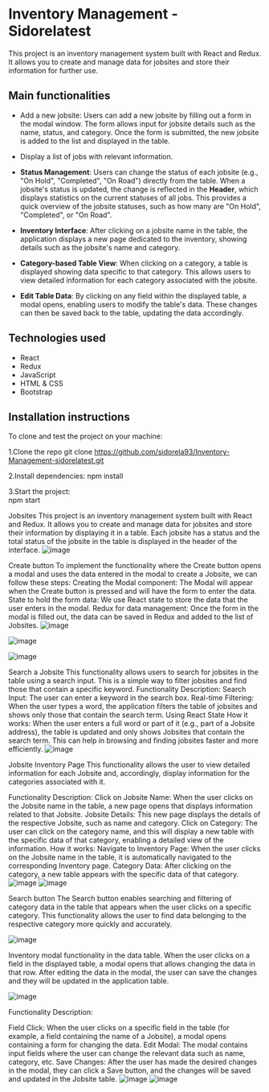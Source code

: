 # Inventory Management - Sidorelatest

This project is an inventory management system built with React and Redux. It allows you to create and manage data for jobsites and store their information for further use.

## Main functionalities
- Add a new jobsite: Users can add a new jobsite by filling out a form in the modal window. The form allows input for jobsite details such as the name, status, and category. Once the form is submitted, the new jobsite is added to the list and displayed in the table.
- Display a list of jobs with relevant information.
  
- **Status Management**: Users can change the status of each jobsite (e.g., "On Hold", "Completed", "On Road") directly from the table. When a jobsite's status is updated, the change is reflected in the **Header**, which displays statistics on the current statuses of all jobs. This provides a quick overview of the jobsite statuses, such as how many are "On Hold", "Completed", or "On Road".
- **Inventory Interface**: After clicking on a jobsite name in the table, the application displays a new page dedicated to the inventory, showing details such as the jobsite's name and category.
- **Category-based Table View**: When clicking on a category, a table is displayed showing data specific to that category. This allows users to view detailed information for each category associated with the jobsite.
- **Edit Table Data**: By clicking on any field within the displayed table, a modal opens, enabling users to modify the table's data. These changes can then be saved back to the table, updating the data accordingly.


## Technologies used
- React
- Redux
- JavaScript
- HTML & CSS
- Bootstrap

## Installation instructions
To clone and test the project on your machine:

1.Clone the repo
git clone https://github.com/sidorela93/Inventory-Management-sidorelatest.git

2.Install dependencies:
npm install

3.Start the project:   
npm start

Jobsites
This project is an inventory management system built with React and Redux. It allows you to create and manage data for jobsites and store their information by displaying it in a table.
Each jobsite has a status and the total status of the jobsite in the table is displayed in the header of the interface.
![image](https://github.com/user-attachments/assets/98ee084a-edc8-4d09-b3a9-a6a7ba064d21)

 
Create button
To implement the functionality where the Create button opens a modal and uses the data entered in the modal to create a Jobsite, we can follow these steps:
Creating the Modal component: The Modal will appear when the Create button is pressed and will have the form to enter the data.
State to hold the form data: We use React state to store the data that the user enters in the modal.
Redux for data management: Once the form in the modal is filled out, the data can be saved in Redux and added to the list of Jobsites.
 ![image](https://github.com/user-attachments/assets/61ce7332-5965-4d04-9643-b6b1d84e18c6)

 ![image](https://github.com/user-attachments/assets/bc95f38e-85aa-49c6-ae82-8341e3f68403)

 ![image](https://github.com/user-attachments/assets/98e6c13c-b221-4c5f-b768-66ce35141633)
 



 
Search a Jobsite
This functionality allows users to search for jobsites in the table using a search input. This is a simple way to filter jobsites and find those that contain a specific keyword.
Functionality Description:
Search Input: The user can enter a keyword in the search box.
Real-time Filtering: When the user types a word, the application filters the table of jobsites and shows only those that contain the search term.
Using React State
How it works:
When the user enters a full word or part of it (e.g., part of a Jobsite address), the table is updated and only shows Jobsites that contain the search term.
This can help in browsing and finding jobsites faster and more efficiently.
![image](https://github.com/user-attachments/assets/46db5b61-ea01-480d-b6a7-a6e98c6059fd)



 

Jobsite Inventory Page
This functionality allows the user to view detailed information for each Jobsite and, accordingly, display information for the categories associated with it.

Functionality Description:
Click on Jobsite Name: When the user clicks on the Jobsite name in the table, a new page opens that displays information related to that Jobsite.
Jobsite Details: This new page displays the details of the respective Jobsite, such as name and category.
Click on Category: The user can click on the category name, and this will display a new table with the specific data of that category, enabling a detailed view of the information.
How it works:
Navigate to Inventory Page: When the user clicks on the Jobsite name in the table, it is automatically navigated to the corresponding Inventory page.
Category Data: After clicking on the category, a new table appears with the specific data of that category.
![image](https://github.com/user-attachments/assets/38e2346d-30a5-4296-ac86-67eaaaf78aa7)
![image](https://github.com/user-attachments/assets/8bd5f6c4-0c4e-4f5d-8f90-a5eb30c9ebad)



 


 

Search button
The Search button enables searching and filtering of category data in the table that appears when the user clicks on a specific category. This functionality allows the user to find data belonging to the respective category more quickly and accurately.

 

![image](https://github.com/user-attachments/assets/81e0698f-10d9-4145-9282-6bb3c8bad388)




 Inventory modal functionality in the data table.
When the user clicks on a field in the displayed table, a modal opens that allows changing the data in that row. After editing the data in the modal, the user can save the changes and they will be updated in the application table.

![image](https://github.com/user-attachments/assets/bc98f9fb-a3a7-4f3d-90d8-45a0533a3e02)


Functionality Description:

Field Click: When the user clicks on a specific field in the table (for example, a field containing the name of a Jobsite), a modal opens containing a form for changing the data.
Edit Modal: The modal contains input fields where the user can change the relevant data such as name, category, etc.
Save Changes: After the user has made the desired changes in the modal, they can click a Save button, and the changes will be saved and updated in the Jobsite table.
![image](https://github.com/user-attachments/assets/d6c20800-dac9-4780-bc24-17459f63fbe5)
![image](https://github.com/user-attachments/assets/679ac319-927c-42fd-9b98-9824c6b66a49)




 




 
